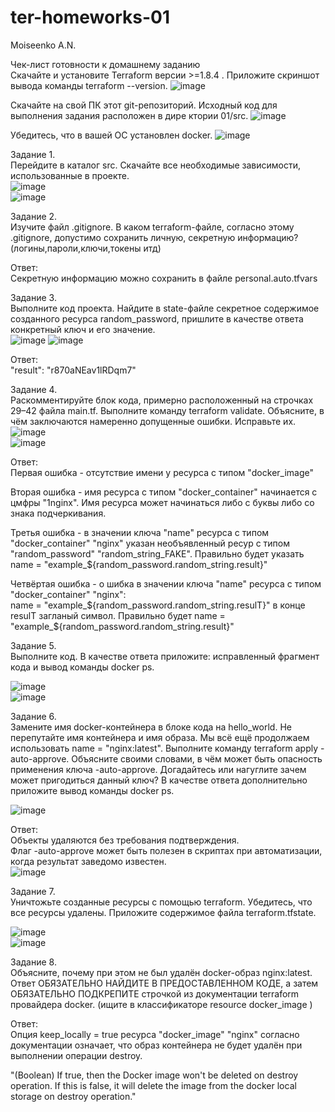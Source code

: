 # ter-homeworks-01  
Moiseenko A.N.  

Чек-лист готовности к домашнему заданию  
 Скачайте и установите Terraform версии >=1.8.4 . Приложите скриншот вывода команды terraform --version.
![image](https://github.com/user-attachments/assets/60bf2257-7bc4-4c63-9f26-016fc330a0e2)

 Скачайте на свой ПК этот git-репозиторий. Исходный код для выполнения задания расположен в дире ктории 01/src.
![image](https://github.com/user-attachments/assets/0d39ee16-40d2-456e-bb98-8a1a9c47c98e)
  
Убедитесь, что в вашей ОС установлен docker.
![image](https://github.com/user-attachments/assets/9f769094-9a61-40fd-9a98-80d2e1666f77)


    
  
Задание 1.  
Перейдите в каталог src. Скачайте все необходимые зависимости, использованные в проекте.  
![image](https://github.com/user-attachments/assets/97706206-af10-40f9-b6c8-f49c60f64c7a)  
![image](https://github.com/user-attachments/assets/cb0b0cec-4048-446f-9050-f2ca6322bbd9)  
  
Задание 2.  
Изучите файл .gitignore. В каком terraform-файле, согласно этому .gitignore, допустимо сохранить личную, секретную информацию?(логины,пароли,ключи,токены итд)  
  
Ответ:  
Секретную информацию можно сохранить в файле personal.auto.tfvars  
   
Задание 3.  
Выполните код проекта. Найдите в state-файле секретное содержимое созданного ресурса random_password, пришлите в качестве ответа конкретный ключ и его значение.  
![image](https://github.com/user-attachments/assets/c5e04ea0-9bfc-4afd-88f5-904a1581e389)
![image](https://github.com/user-attachments/assets/d5d8b957-d554-458c-abcd-5dbc76453e0e)  
  
Ответ:  
 "result": "r870aNEav1lRDqm7"  
  
Задание 4.  
Раскомментируйте блок кода, примерно расположенный на строчках 29–42 файла main.tf. Выполните команду terraform validate. Объясните, в чём заключаются намеренно допущенные ошибки. Исправьте их.  
![image](https://github.com/user-attachments/assets/87ca65aa-79a4-41c3-aeb6-7e47f4e4f507)  
![image](https://github.com/user-attachments/assets/83ce6640-4c39-444c-acbd-b1eb13f145c8)   
  

Ответ:  
Первая ошибка - отсутствие имени у ресурса с типом "docker_image"  
  
Вторая ошибка - имя ресурса с типом "docker_container" начинается с цмфры "1nginx". Имя ресурса может начинаться либо с буквы либо со знака подчеркивания.  
  
Третья ошибка - в значении ключа "name" ресурса с типом "docker_container" "nginx" указан необъявленный ресур с типом "random_password" "random_string_FAKE". Правильно будет указать name  = "example_${random_password.random_string.result}"  

Четвёртая ошибка - о шибка в значении ключа "name" ресурса с типом "docker_container" "nginx":  
name  = "example_${random_password.random_string.resulT}"  в конце resulT загланый символ. Правильно будет name  = "example_${random_password.random_string.result}"  
  
Задание 5.  
Выполните код. В качестве ответа приложите: исправленный фрагмент кода и вывод команды docker ps.
   
![image](https://github.com/user-attachments/assets/f146c403-ffc4-4bc3-925e-e07d1a5b7860)  
![image](https://github.com/user-attachments/assets/54e0e5a8-64d5-4793-b422-ac88de9d82f5)  
  
Задание 6.  
Замените имя docker-контейнера в блоке кода на hello_world. Не перепутайте имя контейнера и имя образа. Мы всё ещё продолжаем использовать name = "nginx:latest". Выполните команду terraform apply -auto-approve. Объясните своими словами, в чём может быть опасность  
применения ключа -auto-approve. Догадайтесь или нагуглите зачем может пригодиться данный ключ? В качестве ответа дополнительно приложите вывод команды docker ps.
  
![image](https://github.com/user-attachments/assets/28a9ab99-dc5f-4f75-98d1-49e4b81baa43)  
  
Ответ:  
Объекты удаляются без требования подтверждения.  
Флаг -auto-approve может быть полезен в скриптах при автоматизации, когда результат заведомо известен.  
![image](https://github.com/user-attachments/assets/9bf9b1f8-d7be-4fb1-9679-9ad3f28292a7)  
  
Задание 7.  
Уничтожьте созданные ресурсы с помощью terraform. Убедитесь, что все ресурсы удалены. Приложите содержимое файла terraform.tfstate.
  
![image](https://github.com/user-attachments/assets/aaafc5df-588f-41df-aa61-38083ca7c976)  
![image](https://github.com/user-attachments/assets/2a412149-d0ad-4947-984e-1656b620d89c)  
  
Задание 8.  
Объясните, почему при этом не был удалён docker-образ nginx:latest. Ответ ОБЯЗАТЕЛЬНО НАЙДИТЕ В ПРЕДОСТАВЛЕННОМ КОДЕ, а затем ОБЯЗАТЕЛЬНО ПОДКРЕПИТЕ строчкой из документации terraform провайдера docker. (ищите в классификаторе resource docker_image )  
  
Ответ:  
Опция keep_locally = true ресурса "docker_image" "nginx" согласно документации означает, что образ контейнера не будет удалён при выполнении операции destroy.  
  
 "(Boolean) If true, then the Docker image won't be deleted on destroy operation. If this is false, it will delete the image from the docker local storage on destroy operation."  
 





